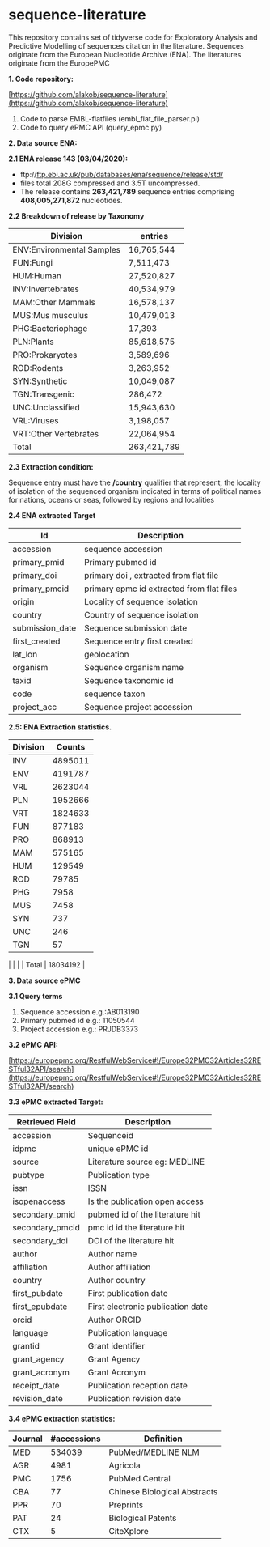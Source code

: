 # sequence-literature
This repository contains set of tidyverse code for Exploratory Analysis and Predictive Modelling of sequences citation in the literature. Sequences originate from the European Nucleotide Archive (ENA). The literatures originate from the EuropePMC 



**1. Code repository:**

[https://github.com/alakob/sequence-literature](https://github.com/alakob/sequence-literature)

1. Code to parse EMBL-flatfiles (embl\_flat\_file\_parser.pl)
2. Code to query ePMC API (query\_epmc.py)

**2. Data source ENA:**

**2.1 ENA release 143 (**03/04/2020**):**

- ftp://[ftp.ebi.ac.uk/pub/databases/ena/sequence/release/std/](http://ftp.ebi.ac.uk/pub/databases/ena/sequence/release/std/)
- files total 208G compressed and 3.5T uncompressed.
- The release contains **263,421,789** sequence entries comprising **408,005,271,872** nucleotides.

**2.2 Breakdown of release by Taxonomy**

| Division | entries |
| --- | --- |
| ENV:Environmental Samples | 16,765,544 |
| FUN:Fungi | 7,511,473 |
| HUM:Human | 27,520,827 |
| INV:Invertebrates | 40,534,979 |
| MAM:Other Mammals | 16,578,137 |
| MUS:Mus musculus | 10,479,013 |
| PHG:Bacteriophage | 17,393 |
| PLN:Plants | 85,618,575 |
| PRO:Prokaryotes | 3,589,696 |
| ROD:Rodents | 3,263,952 |
| SYN:Synthetic | 10,049,087 |
| TGN:Transgenic | 286,472 |
| UNC:Unclassified | 15,943,630 |
| VRL:Viruses | 3,198,057 |
| VRT:Other Vertebrates | 22,064,954 |
| Total | 263,421,789 |

**2.3 Extraction condition:**

Sequence entry must have the **/country** qualifier that represent, the locality of isolation of the sequenced organism indicated in terms of political names for nations, oceans or seas, followed by regions and localities

**2.4 ENA extracted Target**

| Id | Description |
| --- | --- |
| accession | sequence accession |
| primary\_pmid | Primary pubmed id |
| primary\_doi | primary doi , extracted from flat file |
| primary\_pmcid | primary epmc id extracted from flat files |
| origin | Locality of sequence isolation |
| country | Country of sequence isolation |
| submission\_date | Sequence submission date |
| first\_created | Sequence entry first created |
| lat\_lon | geolocation |
| organism | Sequence organism name |
| taxid | Sequence taxonomic id |
| code | sequence taxon |
| project\_acc | Sequence project accession |

**2.5: ENA Extraction statistics.**

| Division | Counts |
| --- | --- |
| INV | 4895011 |
| ENV | 4191787 |
| VRL | 2623044 |
| PLN | 1952666 |
| VRT | 1824633 |
| FUN | 877183 |
| PRO | 868913 |
| MAM | 575165 |
| HUM | 129549 |
| ROD | 79785 |
| PHG | 7958 |
| MUS | 7458 |
| SYN | 737 |
| UNC | 246 |
| TGN | 57 |
|
 |
 |
| Total | 18034192 |

**3. Data source ePMC**

**3.1 Query terms**

1. Sequence accession e.g.:AB013190
2. Primary pubmed id e.g.: 11050544
3. Project accession e.g.: PRJDB3373

**3.2 ePMC API:**

[https://europepmc.org/RestfulWebService#!/Europe32PMC32Articles32RESTful32API/search](https://europepmc.org/RestfulWebService#!/Europe32PMC32Articles32RESTful32API/search)

**3.3 ePMC extracted Target:**

| Retrieved Field | Description |
| --- | --- |
| accession | Sequenceid| primary accession| project accession |
| idpmc | unique ePMC id |
| source | Literature source eg: MEDLINE |
| pubtype | Publication type |
| issn | ISSN |
| isopenaccess | Is the publication open access |
| secondary\_pmid | pubmed id of the literature hit |
| secondary\_pmcid | pmc id id the literature hit |
| secondary\_doi | DOI of the literature hit |
| author | Author name |
| affiliation | Author affiliation |
| country | Author country |
| first\_pubdate | First publication date |
| first\_epubdate | First electronic publication date |
| orcid | Author ORCID |
| language | Publication language |
| grantid | Grant identifier |
| grant\_agency | Grant Agency |
| grant\_acronym | Grant Acronym |
| receipt\_date | Publication reception date |
| revision\_date | Publication revision date |

**3.4 ePMC extraction statistics:**

| Journal | #accessions | Definition |
| --- | --- | --- |
| MED | 534039 | PubMed/MEDLINE NLM |
| AGR | 4981 | Agricola |
| PMC | 1756 | PubMed Central |
| CBA | 77 | Chinese Biological Abstracts |
| PPR | 70 | Preprints |
| PAT | 24 | Biological Patents |
| CTX | 5 | CiteXplore |
